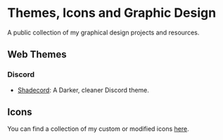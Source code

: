 # Themes, Icons and Graphic Design
A public collection of my graphical design projects and resources.

## Web Themes
### Discord
- [Shadecord](/Web%20Themes/Discord/shadecord.theme.css): A Darker, cleaner Discord theme.

## Icons
You can find a collection of my custom or modified icons [here](/Icons).
